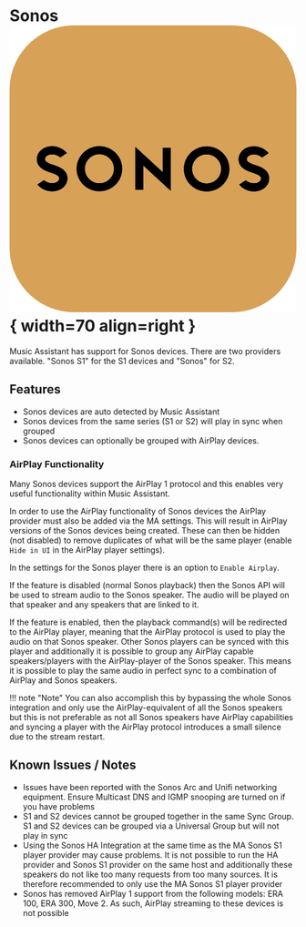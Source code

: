 # Sonos ![Preview image](../assets/icons/sonos-icon.svg){ width=70 align=right }

Music Assistant has support for Sonos devices. There are two providers available. "Sonos S1" for the S1 devices and "Sonos" for S2.

## Features

- Sonos devices are auto detected by Music Assistant
- Sonos devices from the same series (S1 or S2) will play in sync when grouped
- Sonos devices can optionally be grouped with AirPlay devices. 

### AirPlay Functionality

Many Sonos devices support the AirPlay 1 protocol and this enables very useful functionality within Music Assistant.

In order to use the AirPlay functionality of Sonos devices the AirPlay provider must also be added via the MA settings. This will result in AirPlay versions of the Sonos devices being created. These can then be hidden (not disabled) to remove duplicates of what will be the same player (enable `Hide in UI` in the AirPlay player settings).

In the settings for the Sonos player there is an option to `Enable Airplay`.

If the feature is disabled (normal Sonos playback) then the Sonos API will be used to stream audio to the Sonos speaker. The audio will be played on that speaker and any speakers that are linked to it.

If the feature is enabled, then the playback command(s) will be redirected to the AirPlay player, meaning that the AirPlay protocol is used to play the audio on that Sonos speaker. Other Sonos players can be synced with this player and additionally it is possible to group any AirPlay capable speakers/players with the AirPlay-player of the Sonos speaker. This means it is possible to play the same audio in perfect sync to a combination of AirPlay and Sonos speakers.

!!! note "Note"
    You can also accomplish this by bypassing the whole Sonos integration and only use the AirPlay-equivalent of all the Sonos speakers but this is not preferable as not all Sonos speakers have AirPlay capabilities and syncing a player with the AirPlay protocol introduces a small silence due to the stream restart.

## Known Issues / Notes

- Issues have been reported with the Sonos Arc and Unifi networking equipment. Ensure Multicast DNS and IGMP snooping are turned on if you have problems
- S1 and S2 devices cannot be grouped together in the same Sync Group. S1 and S2 devices can be grouped via a Universal Group but will not play in sync
- Using the Sonos HA Integration at the same time as the MA Sonos S1 player provider may cause problems. It is not possible to run the HA provider and Sonos S1 provider on the same host and additionally these speakers do not like too many requests from too many sources. It is therefore recommended to only use the MA Sonos S1 player provider
- Sonos has removed AirPlay 1 support from the following models: ERA 100, ERA 300, Move 2. As such, AirPlay streaming to these devices is not possible
